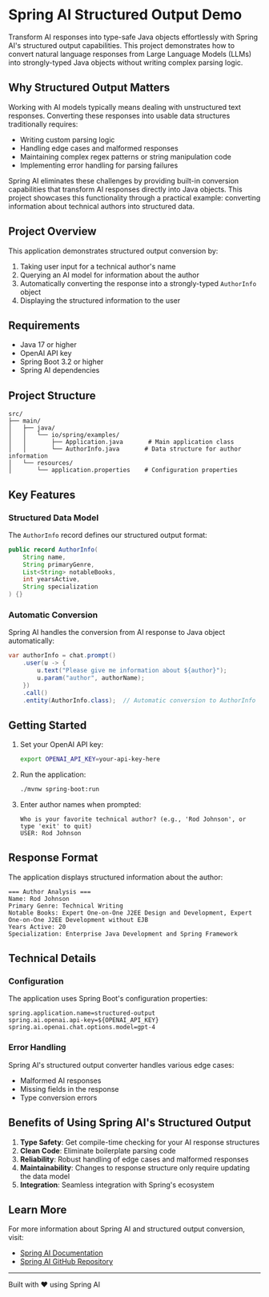 # Spring AI Structured Output Demo

Transform AI responses into type-safe Java objects effortlessly with Spring AI's structured output capabilities. This project demonstrates how to convert natural language responses from Large Language Models (LLMs) into strongly-typed Java objects without writing complex parsing logic.

## Why Structured Output Matters

Working with AI models typically means dealing with unstructured text responses. Converting these responses into usable data structures traditionally requires:

- Writing custom parsing logic
- Handling edge cases and malformed responses
- Maintaining complex regex patterns or string manipulation code
- Implementing error handling for parsing failures

Spring AI eliminates these challenges by providing built-in conversion capabilities that transform AI responses directly into Java objects. This project showcases this functionality through a practical example: converting information about technical authors into structured data.

## Project Overview

This application demonstrates structured output conversion by:
1. Taking user input for a technical author's name
2. Querying an AI model for information about the author
3. Automatically converting the response into a strongly-typed `AuthorInfo` object
4. Displaying the structured information to the user

## Requirements

- Java 17 or higher
- OpenAI API key
- Spring Boot 3.2 or higher
- Spring AI dependencies

## Project Structure

```
src/
├── main/
│   ├── java/
│   │   └── io/spring/examples/
│   │       ├── Application.java       # Main application class
│   │       └── AuthorInfo.java       # Data structure for author information
│   └── resources/
│       └── application.properties    # Configuration properties
```

## Key Features

### Structured Data Model

The `AuthorInfo` record defines our structured output format:

```java
public record AuthorInfo(
    String name,
    String primaryGenre,
    List<String> notableBooks,
    int yearsActive,
    String specialization
) {}
```

### Automatic Conversion

Spring AI handles the conversion from AI response to Java object automatically:

```java
var authorInfo = chat.prompt()
    .user(u -> {
        u.text("Please give me information about ${author}");
        u.param("author", authorName);
    })
    .call()
    .entity(AuthorInfo.class);  // Automatic conversion to AuthorInfo
```

## Getting Started

1. Set your OpenAI API key:
   ```bash
   export OPENAI_API_KEY=your-api-key-here
   ```

2. Run the application:
   ```bash
   ./mvnw spring-boot:run
   ```

3. Enter author names when prompted:
   ```
   Who is your favorite technical author? (e.g., 'Rod Johnson', or type 'exit' to quit)
   USER: Rod Johnson
   ```

## Response Format

The application displays structured information about the author:

```
=== Author Analysis ===
Name: Rod Johnson
Primary Genre: Technical Writing
Notable Books: Expert One-on-One J2EE Design and Development, Expert One-on-One J2EE Development without EJB
Years Active: 20
Specialization: Enterprise Java Development and Spring Framework
```

## Technical Details

### Configuration

The application uses Spring Boot's configuration properties:

```properties
spring.application.name=structured-output
spring.ai.openai.api-key=${OPENAI_API_KEY}
spring.ai.openai.chat.options.model=gpt-4
```

### Error Handling

Spring AI's structured output converter handles various edge cases:
- Malformed AI responses
- Missing fields in the response
- Type conversion errors

## Benefits of Using Spring AI's Structured Output

1. **Type Safety**: Get compile-time checking for your AI response structures
2. **Clean Code**: Eliminate boilerplate parsing code
3. **Reliability**: Robust handling of edge cases and malformed responses
4. **Maintainability**: Changes to response structure only require updating the data model
5. **Integration**: Seamless integration with Spring's ecosystem

## Learn More

For more information about Spring AI and structured output conversion, visit:
- [Spring AI Documentation](https://docs.spring.io/spring-ai/reference/)
- [Spring AI GitHub Repository](https://github.com/spring-projects/spring-ai)

---

Built with ❤️ using Spring AI